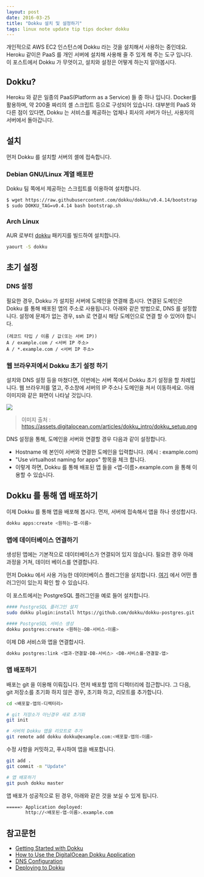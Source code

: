 ```yaml
---
layout: post
date: 2016-03-25
title: "Dokku 설치 및 설정하기"
tags: linux note update tip tips docker dokku
---
```


개인적으로 AWS EC2 인스턴스에 Dokku 라는 것을 설치해서 사용하는 중인데요.
Heroku 같이은 PaaS 를 개인 서버에 설치해 사용해 줄 주 있게 해 주는 도구 입니다.
이 포스트에서 Dokku 가 무엇이고, 설치와 설정은 어떻게 하는지 알아봅시다.

## Dokku?
Heroku 와 같은 일종의 PaaS(Platform as a Service) 들 중 하나 입니다.
Docker를 활용하며, 약 200줄 짜리의 셸 스크립트 등으로 구성되어 있습니다.
대부분의 PaaS 와 다른 점이 있다면, Dokku 는 서비스를 제공하는 업체나 회사의 서버가 아닌, 사용자의 서버에서 돌아갑니다.

## 설치
먼저 Dokku 를 설치할 서버의 셸에 접속합니다.

### Debian GNU/Linux 계열 배포판
Dokku 팀 쪽에서 제공하는 스크립트를 이용하여 설치합니다.

```bash
$ wget https://raw.githubusercontent.com/dokku/dokku/v0.4.14/bootstrap.sh
$ sudo DOKKU_TAG=v0.4.14 bash bootstrap.sh
```

### Arch Linux
AUR 로부터 [dokku](https://aur.archlinux.org/packages/dokku/) 패키지를 빌드하여 설치합니다.

```bash
yaourt -S dokku
```

## 초기 설정

### DNS 설정

필요한 경우, Dokku 가 설치된 서버에 도메인을 연결해 줍시다. 연결된 도메인은 Dokku 를 통해 배포된 앱의 주소로 사용됩니다.
아래와 같은 방법으로, DNS 를 설정합니다. 설정에 문제가 없는 경우, ssh 로 연결시 해당 도메인으로 연결 할 수 있어야 합니다.

```
(레코드 타입 / 이름 / 값(또는 서버 IP))
A / example.com / <서버 IP 주소>
A / *.example.com / <서버 IP 주소>
```

### 웹 브라우저에서 Dokku 초기 설정 하기

설치와 DNS 설정 등을 마쳤다면, 이번에는 서버 쪽에서 Dokku 초기 설정을 할 차례입니다.
웹 브라우저를 열고, 주소창에 서버의 IP 주소나 도메인을 쳐서 이동하세요. 아래 이미지와 같은 화면이 나타날 것입니다.

<img src="/blogimgs/dokku_setup.png"><br>
> 이미지 출처 : https://assets.digitalocean.com/articles/dokku_intro/dokku_setup.png

DNS 설정을 통해, 도메인을 서버와 연결할 경우 다음과 같이 설정합니다.

- Hostname 에 본인이 서버와 연결한 도메인을 입력합니다. (예시 : example.com)
- "Use virtualhost naming for apps" 항목을 체크 합니다.
 - 이렇게 하면, Dokku 를 통해 배포된 앱 들을 <앱-이름>.example.com 을 통해 이용할 수 있습니다.

## Dokku 를 통해 앱 배포하기

이제 Dokku 를 통해 앱을 배포해 봅시다. 먼저, 서버에 접속해서 앱을 하나 생성합시다.

```bash
dokku apps:create <원하는-앱-이름>
```

### 앱에 데이터베이스 연결하기
생성된 앱에는 기본적으로 데이터베이스가 연결되어 있지 않습니다. 필요한 경우 아래 과정을 거쳐, 데이터 베이스를 연결합니다.

먼저 Dokku 에서 사용 가능한 데이터베이스 플러그인을 설치합니다.
 [여기](http://dokku.viewdocs.io/dokku/plugins/#official-plugins-beta) 에서 어떤 플러그인이 있는지 확인 할 수 있습니다.

이 포스트에서는 PostgreSQL 플러그인을 예로 들어 설치합니다.

```bash
#### PostgreSQL 플러그인 설치
sudo dokku plugin:install https://github.com/dokku/dokku-postgres.git

#### PostgreSQL 서비스 생성
dokku postgres:create <원하는-DB-서비스-이름>
```

이제 DB 서비스와 앱을 연결합시다.

```bash
dokku postgres:link <앱과-연결할-DB-서비스> <DB-서비스를-연결할-앱>
```

### 앱 배포하기
배포는 git 을 이용해 이뤄집니다. 먼저 배포할 앱의 디렉터리에 접근합니다.
그 다음, git 저장소를 초기화 하지 않은 경우, 초기화 하고, 리모트를 추가합니다.

```bash
cd <배포할-앱의-디렉터리>

# git 저장소가 아닌경우 새로 초기화
git init

# 서버의 Dokku 앱을 리모트로 추가
git remote add dokku dokku@example.com:<배포할-앱의-이름>
```

수정 사항을 커밋하고, 푸시하여 앱을 배포합니다.
```bash
git add .
git commit -m "Update"

# 앱 배포하기
git push dokku master
```

앱 배포가 성공적으로 된 경우, 아래와 같은 것을 보실 수 있게 됩니다.
```bash
=====> Application deployed:
       http://<배포된-앱-이름>.example.com
```

## 참고문헌
- [Getting Started with Dokku](http://dokku.viewdocs.io/dokku/installation/)
- [How to Use the DigitalOcean Dokku Application](https://www.digitalocean.com/community/tutorials/how-to-use-the-digitalocean-dokku-application)
- [DNS Configuration](http://dokku.viewdocs.io/dokku/dns/)
- [Deploying to Dokku](http://dokku.viewdocs.io/dokku/application-deployment/)
